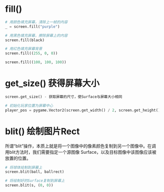 # fill()
```python
# 用颜色填充屏幕，清除上一帧的内容
_ = screen.fill("purple")

# 用黑色填充屏幕，擦除屏幕上的内容
screen.fill(black)

# 用红色填充屏幕背景
screen.fill((255, 0, 0))

screen.fill((100, 100, 100))
```

# get_size() 获得屏幕大小
```python
screen.get_size() - 获取屏幕的尺寸，使Surface与屏幕大小相同

# 初始化玩家位置为屏幕中心
player_pos = pygame.Vector2(screen.get_width() / 2, screen.get_height() / 2)
```


# blit() 绘制图片Rect

所谓“blit”操作，本质上就是将一个图像中的像素颜色复制到另一个图像中。在调用blit方法时，我们需要指定一个源图像 Surface，以及目标图像中该图像应该被放置的位置。

```python
# 将球体绘制到屏幕上
screen.blit(ball, ballrect)

# 将绘制好的Surface复制到屏幕上
screen.blit(s, (0, 0))
```